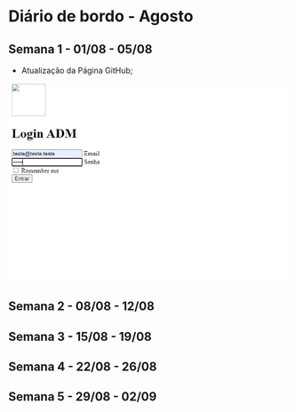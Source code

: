 # Diário de bordo - Agosto



## Semana 1 - 01/08 - 05/08
- Atualização da Página GitHub;
 
![Página de Login](Imagens/PrintLogins.jpg)


## Semana 2 - 08/08 - 12/08


## Semana 3 - 15/08 - 19/08


## Semana 4 - 22/08 - 26/08



## Semana 5 - 29/08 - 02/09


